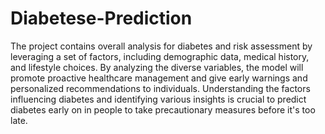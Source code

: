 # Diabetese-Prediction

The project contains overall analysis for diabetes and risk assessment by leveraging a set of factors, including demographic data, medical history, and lifestyle choices. By analyzing the diverse variables, the model will promote proactive healthcare management and give early warnings and personalized recommendations to individuals. Understanding the factors influencing diabetes and identifying various insights is crucial to predict diabetes early on in people to take precautionary measures before it's too late. 
